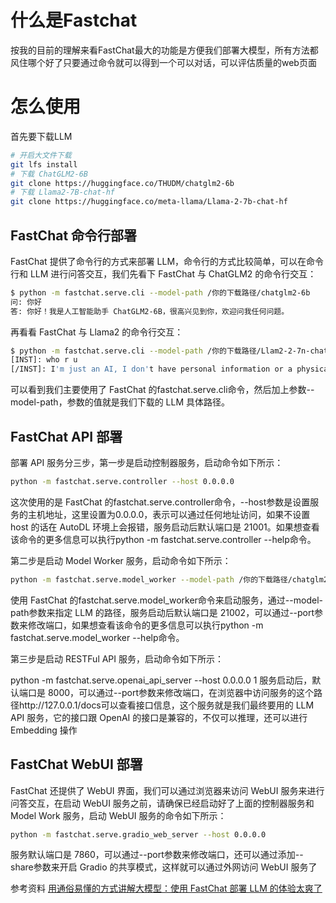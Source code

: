 # 什么是Fastchat
按我的目前的理解来看FastChat最大的功能是方便我们部署大模型，所有方法都风住哪个好了只要通过命令就可以得到一个可以对话，可以评估质量的web页面

# 怎么使用
首先要下载LLM
``` bash
# 开启大文件下载
git lfs install
# 下载 ChatGLM2-6B
git clone https://huggingface.co/THUDM/chatglm2-6b
# 下载 Llama2-7B-chat-hf
git clone https://huggingface.co/meta-llama/Llama-2-7b-chat-hf
```
## FastChat 命令行部署
FastChat 提供了命令行的方式来部署 LLM，命令行的方式比较简单，可以在命令行和 LLM 进行问答交互，我们先看下 FastChat 与 ChatGLM2 的命令行交互：

``` bash
$ python -m fastchat.serve.cli --model-path /你的下载路径/chatglm2-6b
问: 你好
答: 你好！我是人工智能助手 ChatGLM2-6B，很高兴见到你，欢迎问我任何问题。
```
再看看 FastChat 与 Llama2 的命令行交互：

``` bash
$ python -m fastchat.serve.cli --model-path /你的下载路径/Llam2-2-7n-chat-hf
[INST]: who r u
[/INST]: I'm just an AI, I don't have personal information or a physical identity like a human. I'm here to help answer your questions and provide information to the best of my ability. Is there something specific you would like to know or talk about?
```
可以看到我们主要使用了 FastChat 的fastchat.serve.cli命令，然后加上参数--model-path，参数的值就是我们下载的 LLM 具体路径。

## FastChat API 部署
部署 API 服务分三步，第一步是启动控制器服务，启动命令如下所示：

```bash
python -m fastchat.serve.controller --host 0.0.0.0
```
这次使用的是 FastChat 的fastchat.serve.controller命令，--host参数是设置服务的主机地址，这里设置为0.0.0.0，表示可以通过任何地址访问，如果不设置 host 的话在 AutoDL 环境上会报错，服务启动后默认端口是 21001。如果想查看该命令的更多信息可以执行python -m fastchat.serve.controller --help命令。

第二步是启动 Model Worker 服务，启动命令如下所示：

``` bash
python -m fastchat.serve.model_worker --model-path /你的下载路径/chatglm2-6b(或者是Llam2-2-7n-chat-hf) --host 0.0.0.0
```

使用 FastChat 的fastchat.serve.model_worker命令来启动服务，通过--model-path参数来指定 LLM 的路径，服务启动后默认端口是 21002，可以通过--port参数来修改端口，如果想查看该命令的更多信息可以执行python -m fastchat.serve.model_worker --help命令。

第三步是启动 RESTFul API 服务，启动命令如下所示：

python -m fastchat.serve.openai_api_server --host 0.0.0.0
1
服务启动后，默认端口是 8000，可以通过--port参数来修改端口，在浏览器中访问服务的这个路径http://127.0.0.1/docs可以查看接口信息，这个服务就是我们最终要用的 LLM API 服务，它的接口跟 OpenAI 的接口是兼容的，不仅可以推理，还可以进行 Embedding 操作

## FastChat WebUI 部署
FastChat 还提供了 WebUI 界面，我们可以通过浏览器来访问 WebUI 服务来进行问答交互，在启动 WebUI 服务之前，请确保已经启动好了上面的控制器服务和 Model Work 服务，启动 WebUI 服务的命令如下所示：
``` bash
python -m fastchat.serve.gradio_web_server --host 0.0.0.0
```
服务默认端口是 7860，可以通过--port参数来修改端口，还可以通过添加--share参数来开启 Gradio 的共享模式，这样就可以通过外网访问 WebUI 服务了


参考资料
[用通俗易懂的方式讲解大模型：使用 FastChat 部署 LLM 的体验太爽了](https://blog.csdn.net/2301_78285120/article/details/135302417)